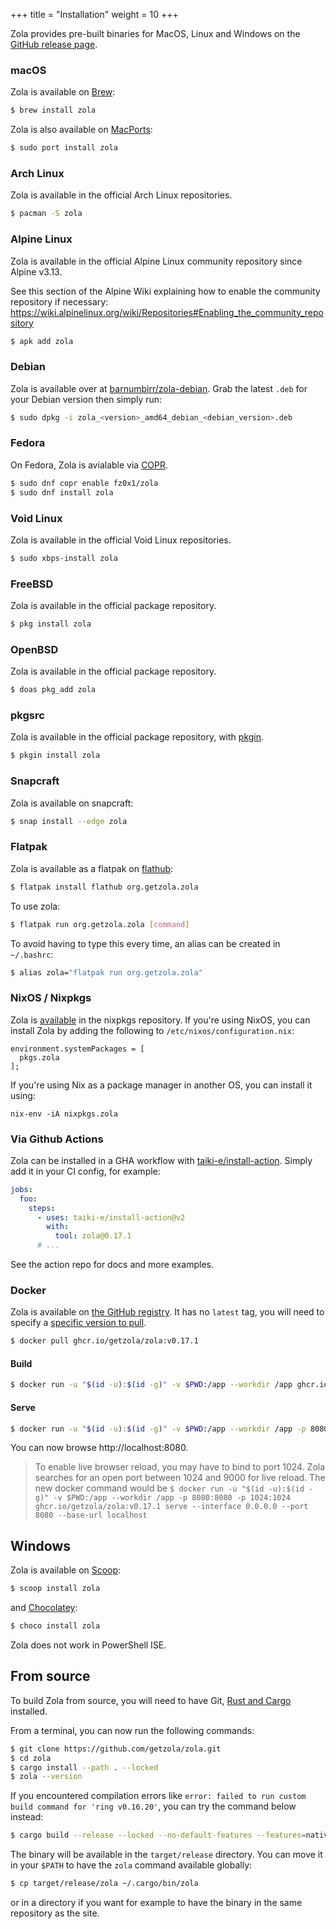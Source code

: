 +++
title = "Installation"
weight = 10
+++

Zola provides pre-built binaries for MacOS, Linux and Windows on the
[GitHub release page](https://github.com/getzola/zola/releases).

### macOS

Zola is available on [Brew](https://brew.sh):

```sh
$ brew install zola
```

Zola is also available on [MacPorts](https://www.macports.org):

```sh
$ sudo port install zola
```

### Arch Linux

Zola is available in the official Arch Linux repositories.

```sh
$ pacman -S zola
```

### Alpine Linux

Zola is available in the official Alpine Linux community repository since Alpine v3.13.

See this section of the Alpine Wiki explaining how to enable the community repository if necessary: https://wiki.alpinelinux.org/wiki/Repositories#Enabling_the_community_repository

```sh
$ apk add zola
```

### Debian

Zola is available over at [barnumbirr/zola-debian](https://github.com/barnumbirr/zola-debian).
Grab the latest `.deb` for your Debian version then simply run:

```sh
$ sudo dpkg -i zola_<version>_amd64_debian_<debian_version>.deb
```

### Fedora

On Fedora, Zola is avialable via [COPR](https://fedoraproject.org/wiki/Category:Copr).

```sh
$ sudo dnf copr enable fz0x1/zola
$ sudo dnf install zola
```

### Void Linux

Zola is available in the official Void Linux repositories.

```sh
$ sudo xbps-install zola
```

### FreeBSD

Zola is available in the official package repository.

```sh
$ pkg install zola
```

### OpenBSD

Zola is available in the official package repository.

```sh
$ doas pkg_add zola
```

### pkgsrc

Zola is available in the official package repository, with [pkgin](https://pkgin.net/).

```sh
$ pkgin install zola
```

### Snapcraft

Zola is available on snapcraft:

```sh
$ snap install --edge zola
```

### Flatpak

Zola is available as a flatpak on [flathub](https://flathub.org):

```sh
$ flatpak install flathub org.getzola.zola
```

To use zola:

```sh
$ flatpak run org.getzola.zola [command]
```

To avoid having to type this every time, an alias can be created in `~/.bashrc`:

```sh
$ alias zola="flatpak run org.getzola.zola"
```

### NixOS / Nixpkgs

Zola is [available](https://search.nixos.org/packages?show=zola&query=zola)
in the nixpkgs repository. If you're using NixOS, you can install Zola
by adding the following to `/etc/nixos/configuration.nix`:

```
environment.systemPackages = [
  pkgs.zola
];
```

If you're using Nix as a package manager in another OS, you can install it using:

```
nix-env -iA nixpkgs.zola
```

### Via Github Actions

Zola can be installed in a GHA workflow with [taiki-e/install-action](https://github.com/taiki-e/install-action).
Simply add it in your CI config, for example:

```yaml
jobs:
  foo:
    steps:
      - uses: taiki-e/install-action@v2
        with:
          tool: zola@0.17.1
      # ...
```

See the action repo for docs and more examples.

### Docker

Zola is available on [the GitHub registry](https://github.com/getzola/zola/pkgs/container/zola).
It has no `latest` tag, you will need to specify a [specific version to pull](https://github.com/getzola/zola/pkgs/container/zola/versions).

```sh
$ docker pull ghcr.io/getzola/zola:v0.17.1
```

#### Build

```sh
$ docker run -u "$(id -u):$(id -g)" -v $PWD:/app --workdir /app ghcr.io/getzola/zola:v0.17.1 build
```

#### Serve

```sh
$ docker run -u "$(id -u):$(id -g)" -v $PWD:/app --workdir /app -p 8080:8080 ghcr.io/getzola/zola:v0.17.1 serve --interface 0.0.0.0 --port 8080 --base-url localhost
```

You can now browse http://localhost:8080.

> To enable live browser reload, you may have to bind to port 1024. Zola searches for an open
> port between 1024 and 9000 for live reload. The new docker command would be
> `$ docker run -u "$(id -u):$(id -g)" -v $PWD:/app --workdir /app -p 8080:8080 -p 1024:1024 ghcr.io/getzola/zola:v0.17.1 serve --interface 0.0.0.0 --port 8080 --base-url localhost`


## Windows

Zola is available on [Scoop](https://scoop.sh):

```sh
$ scoop install zola
```

and [Chocolatey](https://chocolatey.org/):

```sh
$ choco install zola
```

Zola does not work in PowerShell ISE.

## From source
To build Zola from source, you will need to have Git, [Rust and Cargo](https://www.rust-lang.org/)
installed.

From a terminal, you can now run the following commands:

```sh
$ git clone https://github.com/getzola/zola.git
$ cd zola
$ cargo install --path . --locked
$ zola --version
```

If you encountered compilation errors like `error: failed to run custom build command for 'ring v0.16.20'`, you can try the command below instead:

```sh
$ cargo build --release --locked --no-default-features --features=native-tls
```

The binary will be available in the `target/release` directory. You can move it in your `$PATH` to have the
`zola` command available globally:

```sh
$ cp target/release/zola ~/.cargo/bin/zola
```

or in a directory if you want for example to have the binary in the same repository as the site.
